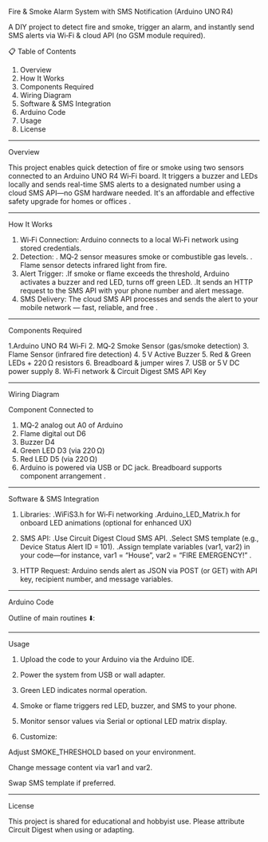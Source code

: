 
Fire & Smoke Alarm System with SMS Notification (Arduino UNO R4)

A DIY project to detect fire and smoke, trigger an alarm, and instantly send SMS alerts via Wi‑Fi & cloud API (no GSM module required).

📋 Table of Contents

1. Overview
2. How It Works
3. Components Required
4. Wiring Diagram
5. Software & SMS Integration
6. Arduino Code
7. Usage
8. License


---

Overview

This project enables quick detection of fire or smoke using two sensors connected to an Arduino UNO R4 Wi‑Fi board. It triggers a buzzer and LEDs locally and sends real-time SMS alerts to a designated number using a cloud SMS API—no GSM hardware needed. It's an affordable and effective safety upgrade for homes or offices .


---

How It Works

1. Wi‑Fi Connection: Arduino connects to a local Wi‑Fi network using stored credentials.
2. Detection:
 . MQ‑2 sensor measures smoke or combustible gas levels.
 . Flame sensor detects infrared light from fire.
3. Alert Trigger:
 .If smoke or flame exceeds the threshold, Arduino activates a buzzer and red LED, turns off green LED.
 .It sends an HTTP request to the SMS API with your phone number and alert message.
4. SMS Delivery: The cloud SMS API processes and sends the alert to your mobile network — fast, reliable, and free .
---

Components Required

1.Arduino UNO R4 Wi‑Fi
2. MQ‑2 Smoke Sensor (gas/smoke detection)
3. Flame Sensor (infrared fire detection)
4. 5 V Active Buzzer
5. Red & Green LEDs + 220 Ω resistors
6. Breadboard & jumper wires
7. USB or 5 V DC power supply
8. Wi‑Fi network & Circuit Digest SMS API Key 

---

Wiring Diagram

Component	Connected to

1. MQ‑2 analog out	A0 of Arduino
2. Flame digital out	D6
3. Buzzer	D4
4. Green LED	D3 (via 220 Ω)
5. Red LED	D5 (via 220 Ω)
6. Arduino is powered via USB or DC jack. Breadboard supports component arrangement .

---

Software & SMS Integration

1. Libraries:
 .WiFiS3.h for Wi‑Fi networking
 .Arduino_LED_Matrix.h for onboard LED animations (optional for enhanced UX) 

2. SMS API:
 .Use Circuit Digest Cloud SMS API.
 .Select SMS template (e.g., Device Status Alert ID = 101).
 .Assign template variables (var1, var2) in your code—for instance, var1 = “House”, var2 = “FIRE EMERGENCY!” .



3. HTTP Request:
  Arduino sends alert as JSON via POST (or GET) with API key, recipient number, and message variables.

---

Arduino Code

Outline of main routines ⬇️:



---

Usage

1. Upload the code to your Arduino via the Arduino IDE.


2. Power the system from USB or wall adapter.


3. Green LED indicates normal operation.


4. Smoke or flame triggers red LED, buzzer, and SMS to your phone.


5. Monitor sensor values via Serial or optional LED matrix display.


6. Customize:

Adjust SMOKE_THRESHOLD based on your environment.

Change message content via var1 and var2.

Swap SMS template if preferred.

---

License

This project is shared for educational and hobbyist use. Please attribute Circuit Digest when using or adapting.

